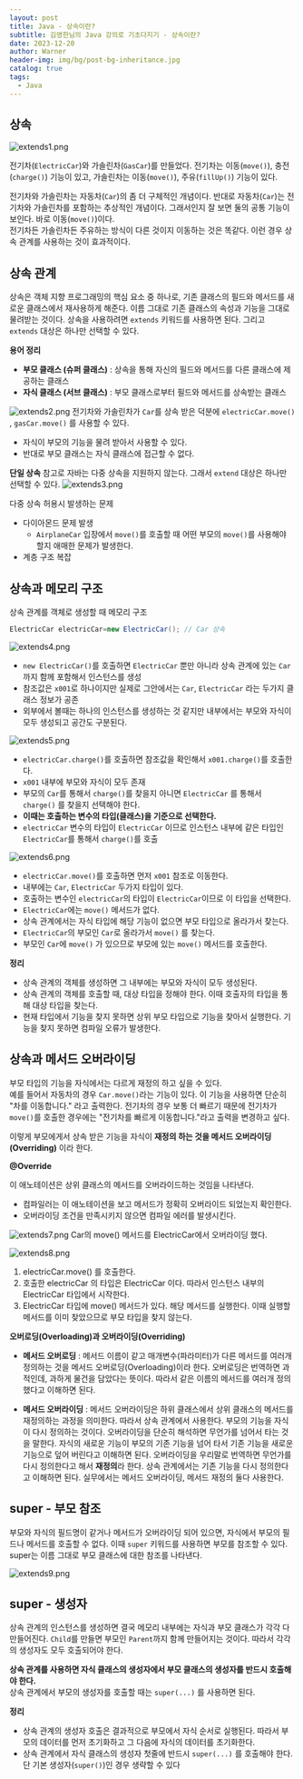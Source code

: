 ```yaml
---
layout: post
title: Java - 상속이란?
subtitle: 김영한님의 Java 강의로 기초다지기 - 상속이란?
date: 2023-12-20
author: Warner
header-img: img/bg/post-bg-inheritance.jpg
catalog: true
tags:
  - Java
---
```


## 상속

![extends1.png](/img/post/2023/2023-12-20/extends1.png)

전기차(`ElectricCar`)와 가솔린차(`GasCar`)를 만들었다. 전기차는 이동(`move()`), 충전(`charge()`) 기능이 있고, 가솔린차는 이동(`move()`), 주유(`fillUp()`)
기능이 있다.

전기차와 가솔린차는 자동차(`Car`)의 좀 더 구체적인 개념이다. 반대로 자동차(`Car`)는 전기차와 가솔린차를 포함하는 추상적인 개념이다. 그래서인지 잘 보면 둘의 공통 기능이 보인다. 바로
이동(`move()`)이다.\
전기차든 가솔린차든 주유하는 방식이 다른 것이지 이동하는 것은 똑같다. 이런 경우 상속 관계를 사용하는 것이 효과적이다.

## 상속 관계

상속은 객체 지향 프로그래밍의 핵심 요소 중 하나로, 기존 클래스의 필드와 메서드를 새로운 클래스에서 재사용하게 해준다. 이름 그대로 기존 클래스의 속성과 기능을 그대로 물려받는 것이다. 상속을
사용하려면 `extends` 키워드를 사용하면 된다. 그리고 `extends` 대상은 하나만 선택할 수 있다.

**용어 정리**

- **부모 클래스 (슈퍼 클래스)** : 상속을 통해 자신의 필드와 메서드를 다른 클래스에 제공하는 클래스
- **자식 클래스 (서브 클래스)** : 부모 클래스로부터 필드와 메서드를 상속받는 클래스

![extends2.png](/img/post/2023/2023-12-20/extends2.png)
전기차와 가솔린차가 `Car`를 상속 받은 덕분에 `electricCar.move()` , `gasCar.move()` 를 사용할 수 있다.

- 자식이 부모의 기능을 물려 받아서 사용할 수 있다.
- 반대로 부모 클래스는 자식 클래스에 접근할 수 없다.

**단일 상속**
참고로 자바는 다중 상속을 지원하지 않는다. 그래서 `extend` 대상은 하나만 선택할 수 있다.
![extends3.png](/img/post/2023/2023-12-20/extends3.png)

다중 상속 허용시 발생하는 문제

- 다이아몬드 문제 발생
    - `AirplaneCar` 입장에서 `move()`를 호출할 때 어떤 부모의 `move()`를 사용해야 할지 애매한 문제가 발생한다.
- 계층 구조 복잡

## 상속과 메모리 구조

상속 관계를 객체로 생성할 때 메모리 구조

~~~java
ElectricCar electricCar=new ElectricCar(); // Car 상속
~~~

![extends4.png](/img/post/2023/2023-12-20/extends4.png)

- `new ElectricCar()`를 호출하면 `ElectricCar` 뿐만 아니라 상속 관계에 있는 `Car` 까지 함께 포함해서 인스턴스를 생성
- 참조값은 `x001`로 하나이지만 실제로 그안에서는 `Car`, `ElectricCar` 라는 두가지 클래스 정보가 공존
- 외부에서 볼때는 하나의 인스턴스를 생성하는 것 같지만 내부에서는 부모와 자식이 모두 생성되고 공간도 구분된다.

![extends5.png](/img/post/2023/2023-12-20/extends5.png)

- `electricCar.charge()`를 호출하면 참조값을 확인해서 `x001.charge()`를 호출한다.
- `x001` 내부에 부모와 자식이 모두 존재
- 부모의 `Car`를 통해서 `charge()`를 찾을지 아니면 `ElectricCar` 를 통해서 `charge()` 를 찾을지 선택해야 한다.
- **이때는 호출하는 변수의 타입(클래스)을 기준으로 선택한다.**
- `electricCar` 변수의 타입이 `ElectricCar` 이므로 인스턴스 내부에 같은 타입인 `ElectricCar`를 통해서 `charge()`를 호출

![extends6.png](/img/post/2023/2023-12-20/extends6.png)

- `electricCar.move()`를 호출하면 먼저 `x001` 참조로 이동한다.
- 내부에는 `Car`, `ElectricCar` 두가지 타입이 있다.
- 호출하는 변수인 `electricCar`의 타입이 `ElectricCar`이므로 이 타입을 선택한다.
- `ElectricCar`에는 `move()` 메서드가 없다.
- 상속 관계에서는 자식 타입에 해당 기능이 없으면 부모 타입으로 올라가서 찾는다.
- `ElectricCar`의 부모인 `Car`로 올라가서 `move()` 를 찾는다.
- 부모인 `Car`에 `move()` 가 있으므로 부모에 있는 `move()` 메서드를 호출한다.

**정리**

- 상속 관계의 객체를 생성하면 그 내부에는 부모와 자식이 모두 생성된다.
- 상속 관계의 객체를 호출할 때, 대상 타입을 정해야 한다. 이때 호출자의 타입을 통해 대상 타입을 찾는다.
- 현재 타입에서 기능을 찾지 못하면 상위 부모 타입으로 기능을 찾아서 실행한다. 기능을 찾지 못하면 컴파일 오류가 발생한다.

## 상속과 메서드 오버라이딩

부모 타입의 기능을 자식에서는 다르게 재정의 하고 싶을 수 있다.\
예를 들어서 자동차의 경우 `Car.move()`라는 기능이 있다. 이 기능을 사용하면 단순히 "차를 이동합니다." 라고 출력한다.
전기차의 경우 보통 더 빠르기 때문에 전기차가 `move()`를 호출한 경우에는 "전기차를 빠르게 이동합니다."라고 출력을 변경하고 싶다.

이렇게 부모에게서 상속 받은 기능을 자식이 **재정의 하는 것을 메서드 오버라이딩(Overriding)** 이라 한다.

**@Override**

이 애노테이션은 상위 클래스의 메서드를 오버라이드하는 것임을 나타낸다.

- 컴파일러는 이 애노테이션을 보고 메서드가 정확히 오버라이드 되었는지 확인한다.
- 오버라이딩 조건을 만족시키지 않으면 컴파일 에러를 발생시킨다.

![extends7.png](/img/post/2023/2023-12-20/extends7.png)
Car의 move() 메서드를 ElectricCar에서 오버라이딩 했다.

![extends8.png](/img/post/2023/2023-12-20/extends8.png)

1. electricCar.move() 를 호출한다.
2. 호출한 electricCar 의 타입은 ElectricCar 이다. 따라서 인스턴스 내부의 ElectricCar 타입에서 시작한다.
3. ElectricCar 타입에 move() 메서드가 있다. 해당 메서드를 실행한다. 이때 실행할 메서드를 이미 찾았으므로 부모 타입을 찾지 않는다.

**오버로딩(Overloading)과 오버라이딩(Overriding)**

- **메서드 오버로딩** : 메서드 이름이 같고 매개변수(파라미터)가 다른 메서드를 여러개 정의하는 것을 메서드 오버로딩(Overloading)이라 한다. 오버로딩은 번역하면 과적인데, 과하게 물건을 담았다는
  뜻이다.
  따라서 같은 이름의 메서드를 여러개 정의했다고 이해하면 된다.


- **메서드 오버라이딩** : 메서드 오버라이딩은 하위 클래스에서 상위 클래스의 메서드를 재정의하는 과정을 의미한다. 따라서 상속 관계에서 사용한다. 부모의 기능을 자식이 다시 정의하는 것이다. 오버라이딩을 단순히
  해석하면 무언가를 넘어서 타는 것을 말한다. 자식의 새로운 기능이 부모의 기존 기능을 넘어 타서 기존 기능을 새로운 기능으로 덮어 버린다고 이해하면 된다. 오버라이딩을 우리말로 번역하면 무언가를 다시 정의한다고
  해서 **재정의**라 한다. 상속 관계에서는 기존 기능을 다시 정의한다고 이해하면 된다. 실무에서는 메서드 오버라이딩, 메서드 재정의 둘다 사용한다.

## super - 부모 참조

부모와 자식의 필드명이 같거나 메서드가 오버라이딩 되어 있으면, 자식에서 부모의 필드나 메서드를 호출할 수 없다.
이때 `super` 키워드를 사용하면 부모를 참조할 수 있다. super는 이름 그대로 부모 클래스에 대한 참조를 나타낸다.

![extends9.png](/img/post/2023/2023-12-20/extends9.png)

## super - 생성자

상속 관계의 인스턴스를 생성하면 결국 메모리 내부에는 자식과 부모 클래스가 각각 다 만들어진다. `Child`를 만들면 부모인 `Parent`까지 함께 만들어지는 것이다. 따라서 각각의 생성자도 모두 호출되어야
한다.

**상속 관계를 사용하면 자식 클래스의 생성자에서 부모 클래스의 생성자를 반드시 호출해야 한다.**\
상속 관계에서 부모의 생성자를 호출할 때는 `super(...)` 를 사용하면 된다.

**정리**

- 상속 관계의 생성자 호출은 결과적으로 부모에서 자식 순서로 실행된다. 따라서 부모의 데이터를 먼저 초기화하고 그 다음에 자식의 데이터를 초기화한다.
- 상속 관계에서 자식 클래스의 생성자 첫줄에 반드시 `super(...)` 를 호출해야 한다. 단 기본 생성자(`super()`)인 경우 생략할 수 있다
